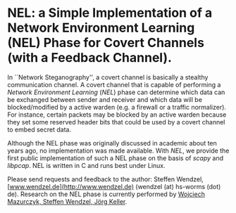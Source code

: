 # NEL: a Simple Implementation of a Network Environment Learning (NEL) Phase for Covert Channels (with a Feedback Channel).

In ``Network Steganography'', a covert channel is basically a stealthy communication channel. A covert channel that is capable of performing a *Network Environment Learning* (*NEL*) phase can determine which data can be exchanged between sender and receiver and which data will be blocked/modified by a active warden (e.g. a firewall or a traffic normalizer). For instance, certain packets may be blocked by an active warden because they set some reserved header bits that could be used by a covert channel to embed secret data.

Although the NEL phase was originally discussed in academic about ten years ago, no implementation was made available. With *NEL*, we provide the first public implementation of such a NEL phase on the basis of *scapy* and *libpcap*. NEL is written in C and runs best under Linux.

Please send requests and feedback to the author: Steffen Wendzel, [www.wendzel.de](http://www.wendzel.de) (wendzel (at) hs-worms (dot) de). Research on the NEL phase is currently performed by [Wojciech Mazurczyk, Steffen Wendzel, Jörg Keller](http://ih-patterns.blogspot.de/p/authorscontact.html).

